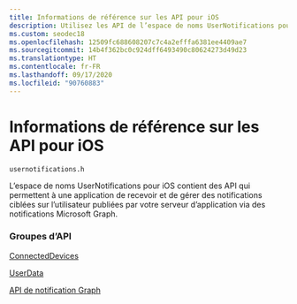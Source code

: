 ```yaml
---
title: Informations de référence sur les API pour iOS
description: Utilisez les API de l’espace de noms UserNotifications pour iOS pour recevoir et gérer les notifications utilisateur publiées par votre serveur d’application via Microsoft Graph Notifications.
ms.custom: seodec18
ms.openlocfilehash: 12509fc688608207c7c4a2efffa6381ee4409ae7
ms.sourcegitcommit: 14b4f362bc0c924dff6493490c80624273d49d23
ms.translationtype: HT
ms.contentlocale: fr-FR
ms.lasthandoff: 09/17/2020
ms.locfileid: "90760883"
---
```

# <a name="api-reference-for-ios"></a>Informations de référence sur les API pour iOS

```
usernotifications.h
```

L’espace de noms UserNotifications pour iOS contient des API qui permettent à une application de recevoir et de gérer des notifications ciblées sur l’utilisateur publiées par votre serveur d’application via des notifications Microsoft Graph. 

### <a name="api-groups"></a>Groupes d’API
[ConnectedDevices](../../objectivec-api/connecteddevices/index.md)

[UserData](../../objectivec-api/userdata/index.md)

[API de notification Graph](usernotifications/index.md)